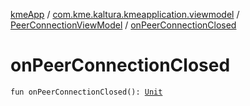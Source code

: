 [kmeApp](../../index.md) / [com.kme.kaltura.kmeapplication.viewmodel](../index.md) / [PeerConnectionViewModel](index.md) / [onPeerConnectionClosed](./on-peer-connection-closed.md)

# onPeerConnectionClosed

`fun onPeerConnectionClosed(): `[`Unit`](https://kotlinlang.org/api/latest/jvm/stdlib/kotlin/-unit/index.html)